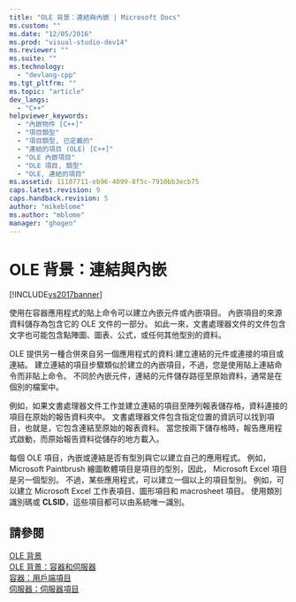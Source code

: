 ```yaml
---
title: "OLE 背景：連結與內嵌 | Microsoft Docs"
ms.custom: ""
ms.date: "12/05/2016"
ms.prod: "visual-studio-dev14"
ms.reviewer: ""
ms.suite: ""
ms.technology: 
  - "devlang-cpp"
ms.tgt_pltfrm: ""
ms.topic: "article"
dev_langs: 
  - "C++"
helpviewer_keywords: 
  - "內嵌物件 [C++]"
  - "項目類型"
  - "項目類型, 已定義的"
  - "連結的項目 (OLE) [C++]"
  - "OLE 內嵌項目"
  - "OLE 項目, 類型"
  - "OLE, 連結的項目"
ms.assetid: 11107711-eb96-4099-8f5c-7910bb3ecb75
caps.latest.revision: 9
caps.handback.revision: 5
author: "mikeblome"
ms.author: "mblome"
manager: "ghogen"
---
```

# OLE 背景：連結與內嵌
[!INCLUDE[vs2017banner](../assembler/inline/includes/vs2017banner.md)]

使用在容器應用程式的貼上命令可以建立內嵌元件或內嵌項目。  內嵌項目的來源資料儲存為包含它的 OLE 文件的一部分。  如此一來，文書處理器文件的文件包含文字也可能包含點陣圖、圖表、公式，或任何其他型別的資料。  
  
 OLE 提供另一種合併來自另一個應用程式的資料:建立連結的元件或連接的項目或連結。  建立連結的項目步驟類似於建立的內嵌項目，不過，您是使用貼上連結命令而非貼上命令。  不同於內嵌元件，連結的元件儲存路徑至原始資料，通常是在個別的檔案中。  
  
 例如，如果文書處理器文件工作並建立連結的項目至陣列報表儲存格，資料連接的項目在原始的報告資料夾中。  文書處理器文件包含指定位置的資訊可以找到項目，也就是，它包含連結至原始的報表資料。  當您按兩下儲存格時，報告應用程式啟動，而原始報告資料從儲存的地方載入。  
  
 每個 OLE 項目，內嵌或連結是否有型別與它以建立自己的應用程式。  例如， Microsoft Paintbrush 繪圖軟體項目是項目的型別，因此， Microsoft Excel 項目是另一個型別。  不過，某些應用程式，可以建立一個以上的項目型別。  例如，可以建立 Microsoft Excel 工作表項目、圖形項目和 macrosheet 項目。  使用類別識別碼或 **CLSID**，這些項目都可以由系統唯一識別。  
  
## 請參閱  
 [OLE 背景](../mfc/ole-background.md)   
 [OLE 背景：容器和伺服器](../mfc/ole-background-containers-and-servers.md)   
 [容器：用戶端項目](../mfc/containers-client-items.md)   
 [伺服器：伺服器項目](../mfc/servers-server-items.md)
